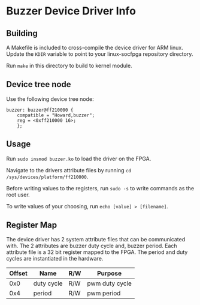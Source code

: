 # Buzzer Device Driver Info

## Building
A Makefile is included to cross-compile the device driver for ARM linux. Update the `KDIR` variable to point to your linux-socfpga repository directory.

Run `make` in this directory to build to kernel module.

## Device tree node

Use the following device tree node:
```devicetree
buzzer: buzzer@ff210000 {
	compatible = "Howard,buzzer";
	reg = <0xff210000 16>;
    };
```

## Usage

Run `sudo insmod buzzer.ko` to load the driver on the FPGA. 

Navigate to the drivers attribute files by running `cd /sys/devices/platform/ff210000`. 

Before writing values to the registers, run `sudo -s` to write commands as the root user. 

To write values of your choosing, run `echo [value] > [filename]`.

## Register Map

The device driver has 2 system attribute files that can be communicated with. The 2 attributes are buzzer duty cycle and, buzzer period. Each attribute file is a 32 bit register mapped to the FPGA. The period and duty cycles are instantiated in the hardware.

| Offset | Name         | R/W | Purpose                    |
|--------|--------------|-----|----------------------------|
| 0x0    | duty cycle   | R/W | pwm duty cycle             |
| 0x4    | period       | R/W | pwm period                 |
